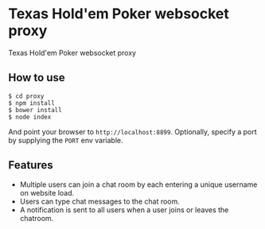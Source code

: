 
# Texas Hold'em Poker websocket proxy

Texas Hold'em Poker websocket proxy

## How to use

```
$ cd proxy
$ npm install
$ bower install
$ node index
```

And point your browser to `http://localhost:8899`. Optionally, specify
a port by supplying the `PORT` env variable.

## Features

- Multiple users can join a chat room by each entering a unique username
on website load.
- Users can type chat messages to the chat room.
- A notification is sent to all users when a user joins or leaves
the chatroom.
